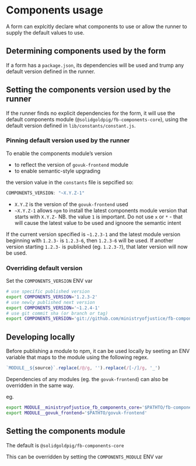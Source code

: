 # Components usage

A form can explcitly declare what components to use or allow the runner to supply the default values to use.


## Determining components used by the form

If a form has a `package.json`, its dependencies will be used and trump any default version defined in the runner.

## Setting the components version used by the runner

If the runner finds no explicit dependencies for the form, it will use the default components module (`@solidgoldpig/fb-components-core`), using the default version defined in `lib/constants/constant.js`.


### Pinning default version used by the runner

To enable the components module’s version 

- to reflect the version of `govuk-frontend` module
- to enable semantic-style upgrading

the version value in the `constants` file is sepcified so:

```js
COMPONENTS_VERSION: "~X.Y.Z-1"
```

- `X.Y.Z` is the version of the `govuk-frontend` used
- `~X.Y.Z-1` allows `npm` to install the latest components module version that starts with `X.Y.Z-`
  NB. the value `1` is important. Do not use `x` or `*` - that will cause the latest value to be used and ignoore the semantic intent

If the current version specified is `~1.2.3-1` and the latest module version beginning with `1.2.3-` is `1.2.3-6`, then `1.2.3-6` will be used. If another version starting `1.2.3-` is published  (eg. `1.2.3-7`), that later version will now be used.

### Overriding default version

Set the `COMPONENTS_VERSION` ENV var

```sh
# use specific published version
export COMPONENTS_VERSION='1.2.3-2'
# use newly published next version
export COMPONENTS_VERSION='~1.2.4-1'
# use git commit sha (or branch or tag)
export COMPONENTS_VERSION='git://github.com/ministryofjustice/fb-components-core.git#5317249ed94d46771907834cbb1c9c6b09001006'
```


## Developing locally

Before publishing a module to npm, it can be used locally by seeting an ENV variable that maps to the module using the following regex.

```js
`MODULE__${source}`.replace(/@/g, '').replace(/[-/]/g, '_')
```

Dependencies of any modules (eg. the `govuk-frontend`) can also be overridden in the same way.

eg.

```sh
export MODULE__ministryofjustice_fb_components_core='$PATHTO/fb-components-core'
export MODULE__govuk_frontend='$PATHTO/govuk-frontend'
```

## Setting the components module

The default is `@solidgoldpig/fb-components-core`

This can be overridden by setting the `COMPONENTS_MODULE` ENV var